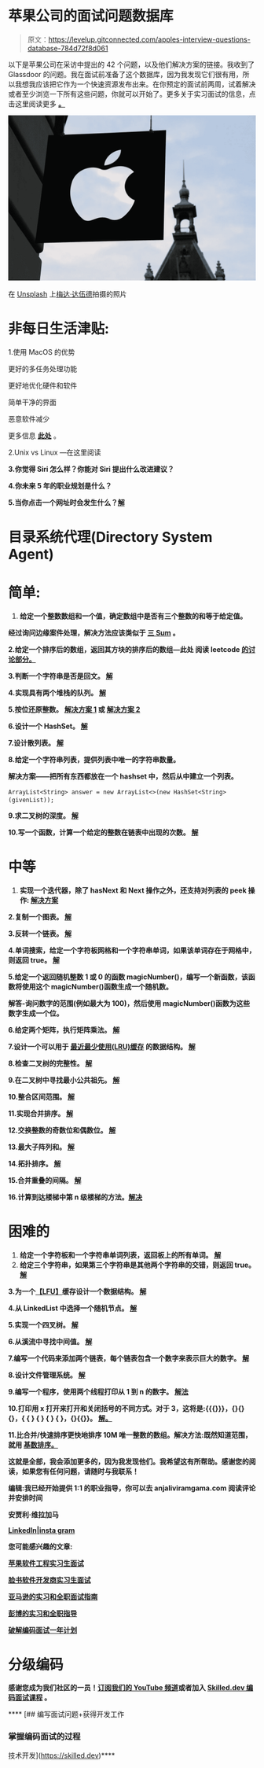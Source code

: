 # 苹果公司的面试问题数据库

> 原文：<https://levelup.gitconnected.com/apples-interview-questions-database-784d72f8d061>

以下是苹果公司在采访中提出的 42 个问题，以及他们解决方案的链接。我收到了 Glassdoor 的问题。我在面试前准备了这个数据库，因为我发现它们很有用，所以我想我应该把它作为一个快速资源发布出来。在你预定的面试前两周，试着解决或者至少浏览一下所有这些问题，你就可以开始了。更多关于实习面试的信息，点击这里阅读更多 [**。**](/apples-software-engineering-intern-interview-5b4d250d06a7)

![](img/4196c6933850a7014d2a00b120178eb8.png)

在 [Unsplash](https://unsplash.com?utm_source=medium&utm_medium=referral) 上[梅达·达伍德](https://unsplash.com/@medhatdawoud?utm_source=medium&utm_medium=referral)拍摄的照片

# 非每日生活津贴:

1.使用 MacOS 的优势

更好的多任务处理功能

更好地优化硬件和软件

简单干净的界面

恶意软件减少

更多信息 [**此处**](https://www.itrelease.com/2019/10/what-are-advantages-and-disadvantages-of-macos/) 。

2.Unix vs Linux —在这里阅读[](https://www.softwaretestinghelp.com/unix-vs-linux/#:~:text=Linux%20refers%20to%20the%20kernel,family%20of%20derived%20operating%20systems.)

**3.你觉得 Siri 怎么样？你能对 Siri 提出什么改进建议？**

**4.你未来 5 年的职业规划是什么？**

**5.当你点击一个网址时会发生什么？[**解**](https://www.freecodecamp.org/news/what-happens-when-you-hit-url-in-your-browser/)**

# **目录系统代理(Directory System Agent)**

# **简单:**

1.  **给定一个整数数组和一个值，确定数组中是否有三个整数的和等于给定值。**

**经过询问边缘案件处理，解决方法应该类似于 [**三 Sum**](https://leetcode.com/problems/3sum/) **。****

**2.给定一个排序后的数组，返回其方块的排序后的数组—此处 **阅读 leetcode [**的讨论部分。**](https://leetcode.com/problems/squares-of-a-sorted-array/discuss/?currentPage=1&orderBy=most_votes&query=)****

**3.判断一个字符串是否是回文。 [**解**](https://www.geeksforgeeks.org/python-program-check-string-palindrome-not/)**

**4.实现具有两个堆栈的队列。 [**解**](https://www.geeksforgeeks.org/queue-using-stacks/)**

**5.按位还原整数。 [**解决方案 1**](https://www.geeksforgeeks.org/reverse-actual-bits-given-number/) **或** [**解决方案 2**](https://leetcode.com/problems/reverse-bits/solution/)**

**6.设计一个 HashSet。 [**解**](https://leetcode.com/problems/design-hashset/discuss/?currentPage=1&orderBy=most_votes&query=)**

**7.设计散列表。 [**解**](https://leetcode.com/problems/design-hashmap/)**

**8.给定一个字符串列表，提供列表中唯一的字符串数量。**

**解决方案——把所有东西都放在一个 hashset 中，然后从中建立一个列表。**

```
ArrayList<String> answer = new ArrayList<>(new HashSet<String>(givenList));
```

**9.求二叉树的深度。 [**解**](https://www.geeksforgeeks.org/write-a-c-program-to-find-the-maximum-depth-or-height-of-a-tree/)**

**10.写一个函数，计算一个给定的整数在链表中出现的次数。 [**解**](https://www.geeksforgeeks.org/write-a-function-that-counts-the-number-of-times-a-given-int-occurs-in-a-linked-list/)**

# **中等**

1.  **实现一个迭代器，除了 hasNext 和 Next 操作之外，还支持对列表的 peek 操作: [**解决方案**](https://leetcode.com/problems/peeking-iterator/discuss/?currentPage=1&orderBy=most_votes&query=)**

**2.复制一个图表。 [**解**](https://leetcode.com/problems/clone-graph/discuss/?currentPage=1&orderBy=most_votes&query=)**

**3.反转一个链表。 [**解**](https://www.geeksforgeeks.org/reverse-a-linked-list/)**

**4.单词搜索，给定一个字符板网格和一个字符串单词，如果该单词存在于网格中，则返回 true。 [**解**](https://leetcode.com/problems/word-search/discuss/?currentPage=1&orderBy=most_votes&query=)**

**5.给定一个返回随机整数 1 或 0 的函数 magicNumber()，编写一个新函数，该函数将使用这个 magicNumber()函数生成一个随机数。**

**解答-询问数字的范围(例如最大为 100)，然后使用 magicNumber()函数为这些数字生成一个位。**

**6.给定两个矩阵，执行矩阵乘法。 [**解**](https://www.geeksforgeeks.org/c-program-multiply-two-matrices/)**

**7.设计一个可以用于 [**最近最少使用(LRU)缓存**](https://en.wikipedia.org/wiki/Cache_replacement_policies#LRU) 的数据结构。 [**解**](https://leetcode.com/problems/lru-cache/discuss/?currentPage=1&orderBy=most_votes&query=)**

**8.检查二叉树的完整性。 [**解**](https://www.geeksforgeeks.org/check-if-a-given-binary-tree-is-complete-tree-or-not/)**

**9.在二叉树中寻找最小公共祖先。 [**解**](https://www.geeksforgeeks.org/lowest-common-ancestor-binary-tree-set-1/)**

**10.整合区间范围。 [**解**](https://leetcode.com/problems/merge-intervals/solution/)**

**11.实现合并排序。 [**解**](https://www.geeksforgeeks.org/merge-sort/)**

**12.交换整数的奇数位和偶数位。 [**解**](https://www.geeksforgeeks.org/swap-all-odd-and-even-bits/)**

**13.最大子阵列和。 [**解**](https://www.geeksforgeeks.org/design-data-structures-algorithms-memory-file-system/)**

**14.拓扑排序。 [**解**](https://www.geeksforgeeks.org/topological-sorting/)**

**15.合并重叠的间隔。 [**解**](http://geeksforgeeks.org/merging-intervals/)**

**16.计算到达楼梯中第 n 级楼梯的方法。[**解决**](https://www.geeksforgeeks.org/count-ways-reach-nth-stair/)**

# **困难的**

1.  **给定一个字符板和一个字符串单词列表，返回板上的所有单词。 [**解**](https://leetcode.com/problems/word-search-ii/discuss/?currentPage=1&orderBy=most_votes&query=)**
2.  **给定三个字符串，如果第三个字符串是其他两个字符串的交错，则返回 true。 [**解**](https://www.geeksforgeeks.org/find-if-a-string-is-interleaved-of-two-other-strings-dp-33/)**

**3.为一个[**【LFU】**](https://en.wikipedia.org/wiki/Least_frequently_used)**缓存设计一个数据结构。 [**解**](https://www.geeksforgeeks.org/least-frequently-used-lfu-cache-implementation/)****

****4.从 LinkedList 中选择一个随机节点。 [**解**](https://www.geeksforgeeks.org/select-a-random-node-from-a-singly-linked-list/)****

****5.实现一个四叉树。 [**解**](https://www.geeksforgeeks.org/quad-tree/)****

****6.从溪流中寻找中间值。 [**解**](https://leetcode.com/problems/find-median-from-data-stream/)****

****7.编写一个代码来添加两个链表，每个链表包含一个数字来表示巨大的数字。 [**解**](https://www.geeksforgeeks.org/sum-of-two-linked-lists/)****

****8.设计文件管理系统。 [**解**](https://www.geeksforgeeks.org/design-data-structures-algorithms-memory-file-system/)****

****9.编写一个程序，使用两个线程打印从 1 到 n 的数字。 [**解法**](https://www.geeksforgeeks.org/print-even-and-odd-numbers-in-increasing-order-using-two-threads-in-java/)****

****10.打印用 x 打开来打开和关闭括号的不同方式。对于 3，这将是:{{{}}}，{}{}{}，{ { } { } { } { }，{}{{}}。 [**解**。](https://www.geeksforgeeks.org/print-all-combinations-of-balanced-parentheses/)****

****11.比合并/快速排序更快地排序 10M 唯一整数的数组。解决方法:既然知道范围，就用 [**基数排序。**](https://www.geeksforgeeks.org/radix-sort/)****

****这就是全部，我会添加更多的，因为我发现他们。我希望这有所帮助。感谢您的阅读，如果您有任何问题，请随时与我联系！****

******编辑:我已经开始提供 1:1 的职业指导，你可以去 anjaliviramgama.com 阅读评论并安排时间******

****安贾利·维拉加马****

****[**LinkedIn**](http://www.linkedin.com/in/anjali-viramgama-085285166)**|**[**insta gram**](https://www.instagram.com/anjali.gama/)****

****您可能感兴趣的文章:****

****[**苹果软件工程实习生面试**](/apples-software-engineering-intern-interview-5b4d250d06a7)****

****[**脸书软件开发商实习生面试**](/nailing-the-facebook-software-developer-intern-interview-5a6dcea630af)****

****[**亚马逊的实习和全职面试指南**](https://towardsdatascience.com/amazons-internship-and-full-time-interview-guide-af3c20455e15)****

****[**彭博的实习和全职指导**](/bloombergs-internship-and-full-time-guide-cde112c9c22d)****

****[**破解编码面试一年计划**](https://towardsdatascience.com/the-one-year-plan-for-competitive-coding-6af53f2f719c)****

# ****分级编码****

****感谢您成为我们社区的一员！[订阅我们的 YouTube 频道](https://www.youtube.com/channel/UC3v9kBR_ab4UHXXdknz8Fbg?sub_confirmation=1)或者加入 [**Skilled.dev 编码面试课程**](https://skilled.dev/) 。****

****[](https://skilled.dev) [## 编写面试问题+获得开发工作

### 掌握编码面试的过程

技术开发](https://skilled.dev)****